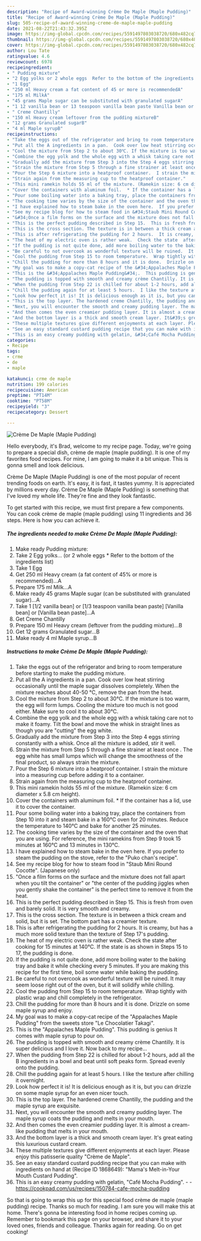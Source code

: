 ```yaml
---
description: "Recipe of Award-winning Crème De Maple (Maple Pudding)"
title: "Recipe of Award-winning Crème De Maple (Maple Pudding)"
slug: 505-recipe-of-award-winning-creme-de-maple-maple-pudding
date: 2021-08-22T21:43:32.395Z
image: https://img-global.cpcdn.com/recipes/5591497803038720/680x482cq70/creme-de-maple-maple-pudding-recipe-main-photo.jpg
thumbnail: https://img-global.cpcdn.com/recipes/5591497803038720/680x482cq70/creme-de-maple-maple-pudding-recipe-main-photo.jpg
cover: https://img-global.cpcdn.com/recipes/5591497803038720/680x482cq70/creme-de-maple-maple-pudding-recipe-main-photo.jpg
author: Lou Tate
ratingvalue: 4.6
reviewcount: 6978
recipeingredient:
- " Pudding mixture"
- "2 Egg yolks or 2 whole eggs  Refer to the bottom of the ingredients list"
- "1 Egg"
- "250 ml Heavy cream a fat content of 45 or more is recommendedA"
- "175 ml MilkA"
- "45 grams Maple sugar can be substituted with granulated sugarA"
- "1 12 vanilla bean or 13 teaspoon vanilla bean paste Vanilla bean or Vanilla bean pasteA"
- " Creme Chantilly"
- "150 ml Heavy cream leftover from the pudding mixtureB"
- "12 grams Granulated sugarB"
- "4 ml Maple syrupB"
recipeinstructions:
- "Take the eggs out of the refrigerator and bring to room temperature before starting to make the pudding mixture."
- "Put all the A ingredients in a pan.  Cook over low heat stirring occasionally until the maple sugar dissolves completely. When the mixture reaches about 40-50 ℃, remove the pan from the heat."
- "Cool the mixture from Step 2 to about 30℃. If the mixture is too warm, the egg will form lumps.  Cooling the mixture too much is not good either.  Make sure to cool it to about 30℃."
- "Combine the egg yolk and the whole egg with a whisk taking care not to make it foamy. Tilt the bowl and move the whisk in straight lines as though you are &#34;cutting&#34; the egg white."
- "Gradually add the mixture from Step 3 into the Step 4 eggs stirring constantly with a whisk.  Once all the mixture is added, stir it well."
- "Strain the mixture from Step 5 through a fine strainer at least once . The egg white has small lumps which will change  the smoothness of the final product, so always strain the mixture."
- "Pour the Step 6 mixture into a heatproof container.  I strain the mixture into a measuring cup before adding it to a container."
- "Strain again from the measuring cup to the heatproof container."
- "This mini ramekin holds 55 ml of the mixture. (Ramekin size: 6 cm diameter x 5.8 cm height)."
- "Cover the containers with aluminum foil.  * If the container has a lid, use it to cover the container."
- "Pour some boiling water into a baking tray, place the containers from Step 10 into it and steam bake in a 160℃ oven for 20 minutes.  Reduce the temperature to 140℃ and bake for another 25 minutes."
- "The cooking time varies by the size of the container and the oven that you are using.  For reference, the mini ramekins from Step 9 took 15 minutes at 160℃ and 13 minutes in 130℃."
- "I have explained how to steam bake in the oven here.  If you prefer to steam the pudding on the stove, refer to the &#34;Puko chan&#39;s recipe&#34;."
- "See my recipe blog for how to steam food in &#34;Staub Mini Round Cocotte&#34;. (Japanese only)"
- "&#34;Once a film forms on the surface and the mixture does not fall apart when you tilt the container&#34; or &#34;the center of the pudding jiggles when you gently shake the container&#34; is the perfect time to remove it from the heat."
- "This is the perfect pudding described in Step 15.  This is fresh from oven and barely solid. It is very smooth and creamy."
- "This is the cross section. The texture is in between a thick cream and solid, but it is set. The bottom part has a creamier texture."
- "This is after refrigerating the pudding for 2 hours.  It is creamy, but has a much more solid texture than the texture of Step 17&#39;s pudding."
- "The heat of my electric oven is rather weak.  Check the state  after cooking for 15 minutes at 140℃. If the state is as shown in Steps 15 to 17,  the pudding is done."
- "If the pudding is not quite done, add more boiling water to the baking tray and bake it while checking every 5 minutes. If you are making this recipe for the first time, boil some water while baking the pudding."
- "Be careful to not overcook as wonderful texture will be ruined.  It may seem loose right out of the oven, but it will solidify while chilling."
- "Cool the pudding from Step 15 to room temperature.  Wrap tightly with plastic wrap and chill completely in the refrigerator."
- "Chill the pudding for more than 8 hours and it is done.  Drizzle on some maple syrup and enjoy."
- "My goal was to make a copy-cat recipe of the &#34;Appalaches Maple Pudding&#34; from the sweets store &#34;Le Chocolatier Takagi&#34;."
- "This is the &#34;Appalaches Maple Pudding&#34;.  This pudding is genius  It comes with maple syrup to pour on."
- "The pudding is topped with smooth and creamy crème Chantilly. It is super delicious and I love it. Now back to my recipe..."
- "When the pudding from Step 22 is chilled for about 1-2 hours, add all the B ingredients in a bowl and beat until soft peaks form. Spread evenly onto the pudding."
- "Chill the pudding again for at least 5 hours.  I like the texture after chilling it overnight."
- "Look how perfect it is! It is delicious enough as it is, but you can drizzle  on some maple syrup for an even nicer touch."
- "This is the top layer. The hardened creme Chantilly, the pudding and the maple syrup are exquisite."
- "Next, you will encounter the smooth and creamy pudding layer. The maple syrup coats the pudding and melts in your mouth."
- "And then comes the even creamier pudding layer. It is almost a cream-like pudding that melts in your mouth."
- "And the bottom layer is a thick and smooth cream layer. It&#39;s great eating this luxurious custard cream."
- "These multiple textures give different enjoyments at each layer. Please enjoy this patisserie quality &#34;Crème de Maple&#34;."
- "See an easy standard custard pudding recipe that you can make with ingredients on hand at (Recipe ID 1868649): &#34;Mama&#39;s Melt-in-Your Mouth Custard Pudding&#34;."
- "This is an easy creamy pudding with gelatin, &#34;Café Mocha Pudding&#34;.  https://cookpad.com/us/recipes/150784-cafe-mocha-pudding"
categories:
- Recipe
tags:
- crme
- de
- maple

katakunci: crme de maple 
nutrition: 199 calories
recipecuisine: American
preptime: "PT14M"
cooktime: "PT58M"
recipeyield: "3"
recipecategory: Dessert

---
```



![Crème De Maple (Maple Pudding)](https://img-global.cpcdn.com/recipes/5591497803038720/680x482cq70/creme-de-maple-maple-pudding-recipe-main-photo.jpg)

Hello everybody, it's Brad, welcome to my recipe page. Today, we're going to prepare a special dish, crème de maple (maple pudding). It is one of my favorites food recipes. For mine, I am going to make it a bit unique. This is gonna smell and look delicious.



Crème De Maple (Maple Pudding) is one of the most popular of recent trending foods on earth. It's easy, it is fast, it tastes yummy. It is appreciated by millions every day. Crème De Maple (Maple Pudding) is something that I've loved my whole life. They're fine and they look fantastic.


To get started with this recipe, we must first prepare a few components. You can cook crème de maple (maple pudding) using 11 ingredients and 36 steps. Here is how you can achieve it.

<!--inarticleads1-->

##### The ingredients needed to make Crème De Maple (Maple Pudding):

1. Make ready  Pudding mixture:
1. Take 2 Egg yolks... (or 2 whole eggs * Refer to the bottom of the ingredients list)
1. Take 1 Egg
1. Get 250 ml Heavy cream (a fat content of 45% or more is recommended)...A
1. Prepare 175 ml Milk...A
1. Make ready 45 grams Maple sugar (can be substituted with granulated sugar)...A
1. Take 1 [1/2 vanilla bean] or [1/3 teaspoon vanilla bean paste] [Vanilla bean] or [Vanilla bean paste]...A
1. Get  Creme Chantilly
1. Prepare 150 ml Heavy cream (leftover from the pudding mixture)...B
1. Get 12 grams Granulated sugar...B
1. Make ready 4 ml Maple syrup...B




<!--inarticleads2-->

##### Instructions to make Crème De Maple (Maple Pudding):

1. Take the eggs out of the refrigerator and bring to room temperature before starting to make the pudding mixture.
1. Put all the A ingredients in a pan.  Cook over low heat stirring occasionally until the maple sugar dissolves completely. When the mixture reaches about 40-50 ℃, remove the pan from the heat.
1. Cool the mixture from Step 2 to about 30℃. If the mixture is too warm, the egg will form lumps.  Cooling the mixture too much is not good either.  Make sure to cool it to about 30℃.
1. Combine the egg yolk and the whole egg with a whisk taking care not to make it foamy. Tilt the bowl and move the whisk in straight lines as though you are &#34;cutting&#34; the egg white.
1. Gradually add the mixture from Step 3 into the Step 4 eggs stirring constantly with a whisk.  Once all the mixture is added, stir it well.
1. Strain the mixture from Step 5 through a fine strainer at least once . The egg white has small lumps which will change  the smoothness of the final product, so always strain the mixture.
1. Pour the Step 6 mixture into a heatproof container.  I strain the mixture into a measuring cup before adding it to a container.
1. Strain again from the measuring cup to the heatproof container.
1. This mini ramekin holds 55 ml of the mixture. (Ramekin size: 6 cm diameter x 5.8 cm height).
1. Cover the containers with aluminum foil.  * If the container has a lid, use it to cover the container.
1. Pour some boiling water into a baking tray, place the containers from Step 10 into it and steam bake in a 160℃ oven for 20 minutes.  Reduce the temperature to 140℃ and bake for another 25 minutes.
1. The cooking time varies by the size of the container and the oven that you are using.  For reference, the mini ramekins from Step 9 took 15 minutes at 160℃ and 13 minutes in 130℃.
1. I have explained how to steam bake in the oven here.  If you prefer to steam the pudding on the stove, refer to the &#34;Puko chan&#39;s recipe&#34;.
1. See my recipe blog for how to steam food in &#34;Staub Mini Round Cocotte&#34;. (Japanese only)
1. &#34;Once a film forms on the surface and the mixture does not fall apart when you tilt the container&#34; or &#34;the center of the pudding jiggles when you gently shake the container&#34; is the perfect time to remove it from the heat.
1. This is the perfect pudding described in Step 15.  This is fresh from oven and barely solid. It is very smooth and creamy.
1. This is the cross section. The texture is in between a thick cream and solid, but it is set. The bottom part has a creamier texture.
1. This is after refrigerating the pudding for 2 hours.  It is creamy, but has a much more solid texture than the texture of Step 17&#39;s pudding.
1. The heat of my electric oven is rather weak.  Check the state  after cooking for 15 minutes at 140℃. If the state is as shown in Steps 15 to 17,  the pudding is done.
1. If the pudding is not quite done, add more boiling water to the baking tray and bake it while checking every 5 minutes. If you are making this recipe for the first time, boil some water while baking the pudding.
1. Be careful to not overcook as wonderful texture will be ruined.  It may seem loose right out of the oven, but it will solidify while chilling.
1. Cool the pudding from Step 15 to room temperature.  Wrap tightly with plastic wrap and chill completely in the refrigerator.
1. Chill the pudding for more than 8 hours and it is done.  Drizzle on some maple syrup and enjoy.
1. My goal was to make a copy-cat recipe of the &#34;Appalaches Maple Pudding&#34; from the sweets store &#34;Le Chocolatier Takagi&#34;.
1. This is the &#34;Appalaches Maple Pudding&#34;.  This pudding is genius  It comes with maple syrup to pour on.
1. The pudding is topped with smooth and creamy crème Chantilly. It is super delicious and I love it. Now back to my recipe...
1. When the pudding from Step 22 is chilled for about 1-2 hours, add all the B ingredients in a bowl and beat until soft peaks form. Spread evenly onto the pudding.
1. Chill the pudding again for at least 5 hours.  I like the texture after chilling it overnight.
1. Look how perfect it is! It is delicious enough as it is, but you can drizzle  on some maple syrup for an even nicer touch.
1. This is the top layer. The hardened creme Chantilly, the pudding and the maple syrup are exquisite.
1. Next, you will encounter the smooth and creamy pudding layer. The maple syrup coats the pudding and melts in your mouth.
1. And then comes the even creamier pudding layer. It is almost a cream-like pudding that melts in your mouth.
1. And the bottom layer is a thick and smooth cream layer. It&#39;s great eating this luxurious custard cream.
1. These multiple textures give different enjoyments at each layer. Please enjoy this patisserie quality &#34;Crème de Maple&#34;.
1. See an easy standard custard pudding recipe that you can make with ingredients on hand at (Recipe ID 1868649): &#34;Mama&#39;s Melt-in-Your Mouth Custard Pudding&#34;.
1. This is an easy creamy pudding with gelatin, &#34;Café Mocha Pudding&#34;. -  - https://cookpad.com/us/recipes/150784-cafe-mocha-pudding




So that is going to wrap this up for this special food crème de maple (maple pudding) recipe. Thanks so much for reading. I am sure you will make this at home. There's gonna be interesting food in home recipes coming up. Remember to bookmark this page on your browser, and share it to your loved ones, friends and colleague. Thanks again for reading. Go on get cooking!
